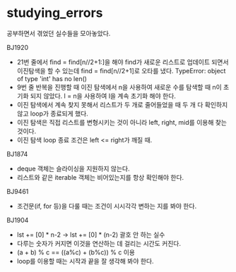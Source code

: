 # studying_errors
공부하면서 겪었던 실수들을 모아놓았다.

BJ1920
- 21번 줄에서 find = find[n//2+1:]을 해야 find가 새로운 리스트로 업데이트 되면서 이진탐색을 할 수 있는데 find = find[n//2+1]로 오타를 냈다. TypeError: object of type 'int' has no len()
- 9번 줄 반복을 진행할 때 이진 탐색에서 n을 사용하여 새로운 수를 탐색할 때 n이 초기화 되지 않았다. l = n을 사용하여 l을 계속 초기화 해야 한다.
- 이진 탐색에서 계속 찾지 못해서 리스트가 두 개로 줄어들었을 때 두 개 다 확인하지 않고 loop가 종료되게 했다.
- 이진 탐색은 직접 리스트를 변형시키는 것이 아니라 left, right, mid를 이용해 찾는 것이다.
- 이진 탐색 loop 종료 조건은 left <= right가 깨질 때.

BJ1874
- deque 객체는 슬라이싱을 지원하지 않는다.
- 리스트와 같은 iterable 객체는 비어있는지를 항상 확인해야 한다.

BJ9461
- 조건문(if, for 등)을 다룰 때는 조건이 시시각각 변하는 지를 봐야 한다.

BJ1904
- lst += [0] * n-2 -> lst += [0] * (n-2) 괄호 안 하는 실수
- 다루는 숫자가 커지면 이것을 연산하는 데 걸리는 시간도 커진다.
- (a + b) % c == ((a%c) + (b%c)) % c 이용
- loop를 이용할 때는 시작과 끝을 잘 생각해 봐야 한다.
